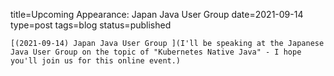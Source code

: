 
title=Upcoming Appearance: Japan Java User Group 
date=2021-09-14
type=post
tags=blog
status=published
~~~~~~
[(2021-09-14) Japan Java User Group ](I'll be speaking at the Japanese Java User Group on the topic of "Kubernetes Native Java" - I hope you'll join us for this online event.) 
            